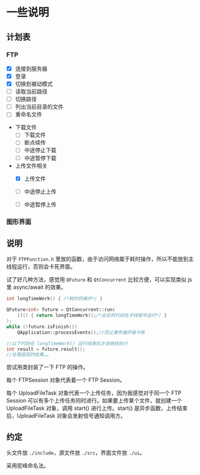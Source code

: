# 一些说明
## 计划表
### FTP
- [x] 连接到服务器
- [x] 登录
- [x] 切换到被动模式
- [ ] 读取当前路径
- [ ] 切换路径
- [ ] 列出当前目录的文件
- [ ] 重命名文件
- 下载文件
    - [ ] 下载文件
    - [ ] 断点续传
    - [ ] 中途停止下载
    - [ ] 中途暂停下载
- 上传文件相关
    - [x] 上传文件
    - [ ] 中途停止上传
    - [ ] 中途暂停上传


### 图形界面

## 说明
对于 `FTPFunction.h` 里放的函数，由于访问网络属于耗时操作，所以不能放到主线程运行，否则会卡死界面。

试了好几种方法，感觉用 `QFuture` 和 `QtConcurrent` 比较方便，可以实现类似 js 里 async/await 的效果。

```cpp
int longTimeWork() { /*耗时的操作*/ }
```

```cpp
QFuture<int> future = QtConcurrent::run(
    []() { return longTimeWork();/*此处的代码在子线程中运行*/ }
);
while (!future.isFinish())
    QApplication::processEvents();//防止事件循环被卡死

//以下代码在 longTimeWork() 运行结束后才会继续执行
int result = future.result();
//处理返回的结果……
```

尝试用类封装了一下 FTP 的操作。

每个 FTPSession 对象代表着一个 FTP Session。

每个 UploadFileTask 对象代表一个上传任务，因为我感觉对于同一个 FTP Session 可以有多个上传任务同时进行。如果要上传某个文件，就创建一个 UploadFileTask 对象，调用 start() 进行上传。start() 是异步函数，上传结束后，UploadFileTask 对象会发射信号通知调用方。

## 约定
头文件放 `./include`，源文件放 `./src`，界面文件放 `./ui`。

采用驼峰命名法。